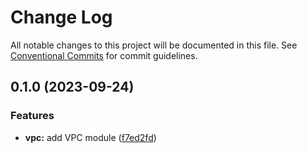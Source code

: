 # Change Log

All notable changes to this project will be documented in this file.
See [Conventional Commits](https://conventionalcommits.org) for commit guidelines.

## 0.1.0 (2023-09-24)


### Features

* **vpc:** add VPC module ([f7ed2fd](https://github.com/aldra-consulting/infrastructure-modules/commit/f7ed2fdcfb88b93280b7131b7331126d51b39a4b))
